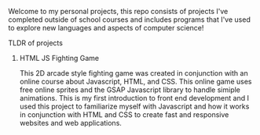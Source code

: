 Welcome to my personal projects, this repo consists of projects I've completed outside of school courses and includes programs that I've used to explore new 
languages and aspects of computer science!


TLDR of projects

1) HTML JS Fighting Game
	
	This 2D arcade style fighting game was created in conjunction with an online course about Javascript, HTML, and CSS. This online game uses free 
  online sprites and the GSAP Javascript library to handle simiple animations. This is my first introduction to front end development and I 
  used this project to familiarize myself with Javascript and how it works in conjunction with HTML and CSS to create fast and responsive websites and web applications.
